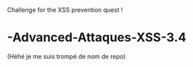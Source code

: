 Challenge for the XSS prevention quest !
# -Advanced-Attaques-XSS-3.4
(Héhé je me suis trompé de nom de repo)
